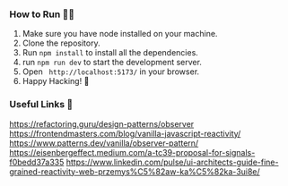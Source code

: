 ### How to Run 🏃‍♂️

1. Make sure you have node installed on your machine.
2. Clone the repository.
3. Run `npm install` to install all the dependencies.
4. run `npm run dev` to start the development server.
5. Open ` http://localhost:5173/` in your browser.
6. Happy Hacking! 🚀


### Useful Links 🔗
https://refactoring.guru/design-patterns/observer
https://frontendmasters.com/blog/vanilla-javascript-reactivity/
https://www.patterns.dev/vanilla/observer-pattern/
https://eisenbergeffect.medium.com/a-tc39-proposal-for-signals-f0bedd37a335
https://www.linkedin.com/pulse/ui-architects-guide-fine-grained-reactivity-web-przemys%C5%82aw-ka%C5%82ka-3ui8e/
